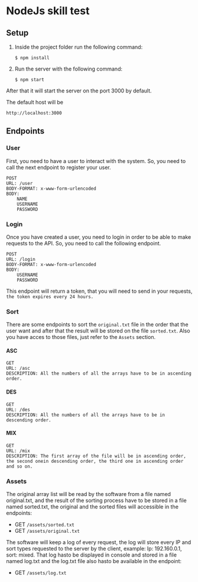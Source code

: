 # NodeJs skill test

## Setup
1. Inside the project folder run the following command:

    `$ npm install`
2. Run the server with the following command:
    
    `$ npm start`

After that it will start the server on the port 3000 by default.

The default host will be 
    
    http://localhost:3000

## Endpoints

### User
First, you need to have a user to interact with the system. So, you need to call the next endpoint to register your user.

    POST
    URL: /user
    BODY-FORMAT: x-www-form-urlencoded
    BODY:  
        NAME
        USERNAME
        PASSWORD

### Login
Once you have created a user, you need to login in order to be able to make requests to the API. So, you need to call the following endpoint.

    POST
    URL: /login
    BODY-FORMAT: x-www-form-urlencoded
    BODY:  
        USERNAME
        PASSWORD

This endpoint will return a token, that you will need to send in your requests, `the token expires every 24 hours.`

### Sort
There are some endpoints to sort the `original.txt` file in the order that the user want and after that the result will be stored on the file `sorted.txt`. Also you have acces to those files, just refer to the `Assets` section.

#### ASC
    GET
    URL: /asc
    DESCRIPTION: All the numbers of all the arrays have to be in ascending order.

#### DES
    GET
    URL: /des
    DESCRIPTION: All the numbers of all the arrays have to be in descending order.

#### MIX
    GET
    URL: /mix
    DESCRIPTION: The first array of the file will be in ascending order, the second onein descending order, the third one in ascending order and so on.


### Assets
The original array list will be read by the software from a file named original.txt, and the result of the sorting process have to be stored in a file named  sorted.txt,  the original and       the       sorted       files       will       accessible       in       the       endpoints:
* GET `/assets/sorted.txt`
* GET `/assets/original.txt`

The software will keep a log of every request, the log will store every IP and sort types requested to the server by the client, example: Ip: 192.160.0.1, sort: mixed. That log hasto be displayed in console and stored in a file named log.txt and the log.txt file also hasto be available in the endpoint:

* GET `/assets/log.txt`
